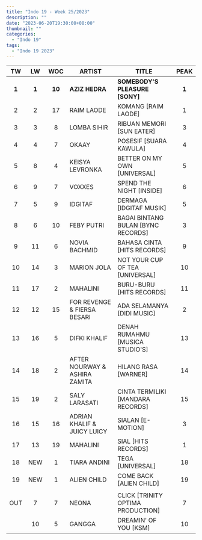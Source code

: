 ```yaml
---
title: "Indo 19 - Week 25/2023"
description: ""
date: "2023-06-20T19:30:00+08:00"
thumbnail: ""
categories:
  - "Indo 19"
tags:
  - "Indo 19 2023"
---
```

<!--more-->
|TW|LW|WOC|ARTIST|TITLE|PEAK|
|:----:|:----:|:----:|----|----|:----:|
|**1**|**1**|**10**|**AZIZ HEDRA**|**SOMEBODY'S PLEASURE [SONY]**|**1**|
|2|2|17|RAIM LAODE|KOMANG [RAIM LAODE]|1|
|3|3|8|LOMBA SIHIR|RIBUAN MEMORI [SUN EATER]|3|
|4|4|7|OKAAY|POSESIF [SUARA KAWULA]|4|
|5|8|4|KEISYA LEVRONKA|BETTER ON MY OWN [UNIVERSAL]|5|
|6|9|7|VOXXES|SPEND THE NIGHT [INSIDE]|6|
|7|5|9|IDGITAF|DERMAGA [IDGITAF MUSIK]|5|
|8|6|10|FEBY PUTRI|BAGAI BINTANG BULAN [BYNC RECORDS]|3|
|9|11|6|NOVIA BACHMID|BAHASA CINTA [HITS RECORDS]|9|
|10|14|3|MARION JOLA|NOT YOUR CUP OF TEA [UNIVERSAL]|10|
|11|17|2|MAHALINI|BURU-BURU [HITS RECORDS]|11|
|12|12|15|FOR REVENGE & FIERSA BESARI|ADA SELAMANYA [DIDI MUSIC]|2|
|13|16|5|DIFKI KHALIF|DENAH RUMAHMU [MUSICA STUDIO'S]|13|
|14|18|2|AFTER NOURWAY & ASHIRA ZAMITA|HILANG RASA [WARNER]|14|
|15|19|2|SALY LARASATI|CINTA TERMILIKI [MANDARA RECORDS]|15|
|16|15|16|ADRIAN KHALIF & JUICY LUICY|SIALAN [E-MOTION]|3|
|17|13|19|MAHALINI|SIAL [HITS RECORDS]|1|
|18|NEW|1|TIARA ANDINI|TEGA [UNIVERSAL]|18|
|19|NEW|1|ALIEN CHILD|COME BACK [ALIEN CHILD]|19|
| | | | | | |
|OUT|7|7|NEONA|CLICK [TRINITY OPTIMA PRODUCTION]|7|
| |10|5|GANGGA|DREAMIN' OF YOU [KSM]|10|